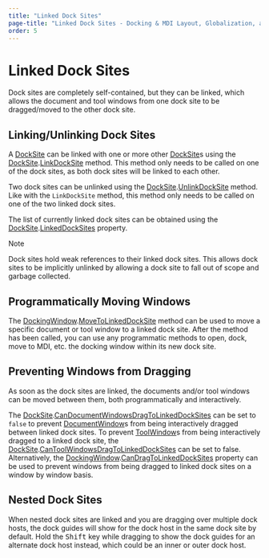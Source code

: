 ```yaml
---
title: "Linked Dock Sites"
page-title: "Linked Dock Sites - Docking & MDI Layout, Globalization, and Accessibility Features"
order: 5
---
```

# Linked Dock Sites

Dock sites are completely self-contained, but they can be linked, which allows the document and tool windows from one dock site to be dragged/moved to the other dock site.

## Linking/Unlinking Dock Sites

A [DockSite](xref:@ActiproUIRoot.Controls.Docking.DockSite) can be linked with one or more other [DockSite](xref:@ActiproUIRoot.Controls.Docking.DockSite)s using the [DockSite](xref:@ActiproUIRoot.Controls.Docking.DockSite).[LinkDockSite](xref:@ActiproUIRoot.Controls.Docking.DockSite.LinkDockSite*) method.  This method only needs to be called on one of the dock sites, as both dock sites will be linked to each other.

Two dock sites can be unlinked using the [DockSite](xref:@ActiproUIRoot.Controls.Docking.DockSite).[UnlinkDockSite](xref:@ActiproUIRoot.Controls.Docking.DockSite.UnlinkDockSite*) method.  Like with the `LinkDockSite` method, this method only needs to be called on one of the two linked dock sites.

The list of currently linked dock sites can be obtained using the [DockSite](xref:@ActiproUIRoot.Controls.Docking.DockSite).[LinkedDockSites](xref:@ActiproUIRoot.Controls.Docking.DockSite.LinkedDockSites) property.

> [!NOTE]
> Dock sites hold weak references to their linked dock sites. This allows dock sites to be implicitly unlinked by allowing a dock site to fall out of scope and garbage collected.

## Programmatically Moving Windows

The [DockingWindow](xref:@ActiproUIRoot.Controls.Docking.DockingWindow).[MoveToLinkedDockSite](xref:@ActiproUIRoot.Controls.Docking.DockingWindow.MoveToLinkedDockSite*) method can be used to move a specific document or tool window to a linked dock site.  After the method has been called, you can use any programmatic methods to open, dock, move to MDI, etc. the docking window within its new dock site.

## Preventing Windows from Dragging

As soon as the dock sites are linked, the documents and/or tool windows can be moved between them, both programmatically and interactively.

The [DockSite](xref:@ActiproUIRoot.Controls.Docking.DockSite).[CanDocumentWindowsDragToLinkedDockSites](xref:@ActiproUIRoot.Controls.Docking.DockSite.CanDocumentWindowsDragToLinkedDockSites) can be set to `false` to prevent [DocumentWindow](xref:@ActiproUIRoot.Controls.Docking.DocumentWindow)s from being interactively dragged between linked dock sites.  To prevent [ToolWindow](xref:@ActiproUIRoot.Controls.Docking.ToolWindow)s from being interactively dragged to a linked dock site, the [DockSite](xref:@ActiproUIRoot.Controls.Docking.DockSite).[CanToolWindowsDragToLinkedDockSites](xref:@ActiproUIRoot.Controls.Docking.DockSite.CanToolWindowsDragToLinkedDockSites) can be set to false.  Alternatively, the [DockingWindow](xref:@ActiproUIRoot.Controls.Docking.DockingWindow).[CanDragToLinkedDockSites](xref:@ActiproUIRoot.Controls.Docking.DockingWindow.CanDragToLinkedDockSites) property can be used to prevent windows from being dragged to linked dock sites on a window by window basis.

## Nested Dock Sites

When nested dock sites are linked and you are dragging over multiple dock hosts, the dock guides will show for the dock host in the same dock site by default.  Hold the <kbd>Shift</kbd> key while dragging to show the dock guides for an alternate dock host instead, which could be an inner or outer dock host.
